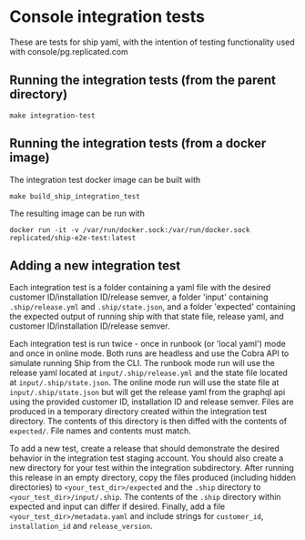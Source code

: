 # Console integration tests

These are tests for ship yaml, with the intention of testing functionality used with console/pg.replicated.com

## Running the integration tests (from the parent directory)

```shell
make integration-test
```

## Running the integration tests (from a docker image)

The integration test docker image can be built with

```shell
make build_ship_integration_test
```

The resulting image can be run with

```shell
docker run -it -v /var/run/docker.sock:/var/run/docker.sock replicated/ship-e2e-test:latest
```

## Adding a new integration test

Each integration test is a folder containing a yaml file with the
desired customer ID/installation ID/release semver, a folder 'input' containing
`.ship/release.yml` and `.ship/state.json`, and a folder 'expected'
containing the expected output of running ship with that state file, release yaml,
and customer ID/installation ID/release semver.

Each integration test is run twice - once in runbook (or 'local yaml') mode and once in online mode.
Both runs are headless and use the Cobra API to simulate running Ship from the CLI.
The runbook mode run will use the release yaml located at `input/.ship/release.yml` and the state file located at `input/.ship/state.json`.
The online mode run will use the state file at `input/.ship/state.json` but will get the release yaml from the graphql api using the provided customer ID, installation ID and release semver.
Files are produced in a temporary directory created within the integration test directory.
The contents of this directory is then diffed with the contents of `expected/`.
File names and contents must match.

To add a new test, create a release that should demonstrate the desired behavior in the integration test staging account.
You should also create a new directory for your test within the integration subdirectory.
After running this release in an empty directory, copy the files produced (including hidden directories) to `<your_test_dir>/expected` and the `.ship` directory to `<your_test_dir>/input/.ship`.
The contents of the `.ship` directory within expected and input can differ if desired.
Finally, add a file `<your_test_dir>/metadata.yaml` and include strings for `customer_id`, `installation_id` and `release_version`.
